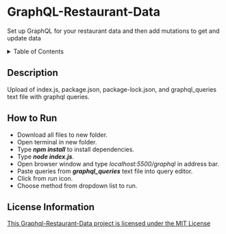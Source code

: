 # GraphQL-Restaurant-Data
Set up GraphQL for your restaurant data and then add mutations to get and update data

<!-- TABLE OF CONTENTS -->
<details>
  <summary>Table of Contents</summary>
  <ul>
    <li><a href="#description">Description</a></li>
    <li><a href="#how-to-run">How to Run</a></li>
    <li><a href="#license-information">License Information</a></li>
  </ul>
</details>

## Description
Upload of index.js, package.json, package-lock.json, and graphql_queries text file with graphql queries.

## How to Run
* Download all files to new folder.
* Open terminal in new folder. 
* Type ___npm install___ to install dependencies.
* Type ___node index.js___.
* Open browser window and type *localhost:5500/graphql* in address bar.
* Paste queries from ___graphql_queries___ text file into query editor.
* Click from *run* icon.
* Choose method from dropdown list to run.


## License Information
[This Graphql-Restaurant-Data project is licensed under the MIT License](https://github.com/wkbw/GraphQL-Restaurant-Data/blob/main/LICENSE)

